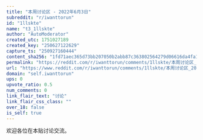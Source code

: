 ```yaml
---
title: "本周讨论区 - 2022年6月3日"
subreddit: "r/iwanttorun"
id: "1llskte"
name: "t3_1llskte"
author: "AutoModerator"
created_utc: 1751027189
created_key: "250627122629"
capture_ts: "250927160444"
content_sha256: "1fd71aec365d73bb207050b2abb87c363802564279d06616da4fa17bb2db5c05"
permalink: "https://reddit.com/r/iwanttorun/comments/1llskte/本周讨论区_2022年6月3日/"
url: "https://www.reddit.com/r/iwanttorun/comments/1llskte/本周讨论区_2022年6月3日/"
domain: "self.iwanttorun"
ups: 0
upvote_ratio: 0.5
num_comments: 0
link_flair_text: "讨论"
link_flair_css_class: ""
over_18: false
is_self: true
---
```


欢迎各位在本贴讨论交流。
